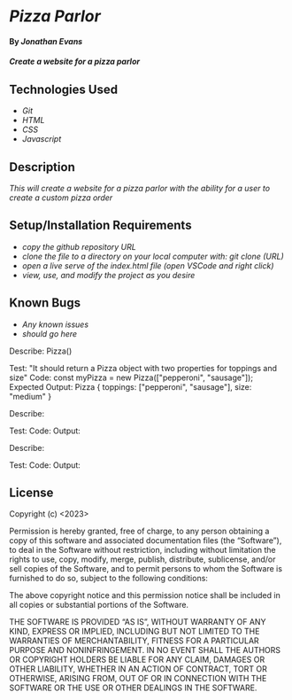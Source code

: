 # _Pizza Parlor_

#### By _**Jonathan Evans**_

#### _Create a website for a pizza parlor_

## Technologies Used

- _Git_
- _HTML_
- _CSS_
- _Javascript_

## Description

_This will create a website for a pizza parlor with the ability for a user to create a custom pizza order_

## Setup/Installation Requirements

- _copy the github repository URL_
- _clone the file to a directory on your local computer with: git clone (URL)_
- _open a live serve of the index.html file (open VSCode and right click)_
- _view, use, and modify the project as you desire_

## Known Bugs

- _Any known issues_
- _should go here_

Describe: Pizza()

Test: "It should return a Pizza object with two properties for toppings and size"
Code: const myPizza = new Pizza(["pepperoni", "sausage"]);
Expected Output: Pizza { toppings: ["pepperoni", "sausage"], size: "medium" }

Describe:

Test:
Code:
Output:

Describe:

Test:
Code:
Output:

## License

Copyright (c) <2023> <Jonathan Evans>

Permission is hereby granted, free of charge, to any person obtaining a copy of this software and associated documentation files (the “Software”), to deal in the Software without restriction, including without limitation the rights to use, copy, modify, merge, publish, distribute, sublicense, and/or sell copies of the Software, and to permit persons to whom the Software is furnished to do so, subject to the following conditions:

The above copyright notice and this permission notice shall be included in all copies or substantial portions of the Software.

THE SOFTWARE IS PROVIDED “AS IS”, WITHOUT WARRANTY OF ANY KIND, EXPRESS OR IMPLIED, INCLUDING BUT NOT LIMITED TO THE WARRANTIES OF MERCHANTABILITY, FITNESS FOR A PARTICULAR PURPOSE AND NONINFRINGEMENT. IN NO EVENT SHALL THE AUTHORS OR COPYRIGHT HOLDERS BE LIABLE FOR ANY CLAIM, DAMAGES OR OTHER LIABILITY, WHETHER IN AN ACTION OF CONTRACT, TORT OR OTHERWISE, ARISING FROM, OUT OF OR IN CONNECTION WITH THE SOFTWARE OR THE USE OR OTHER DEALINGS IN THE SOFTWARE.
